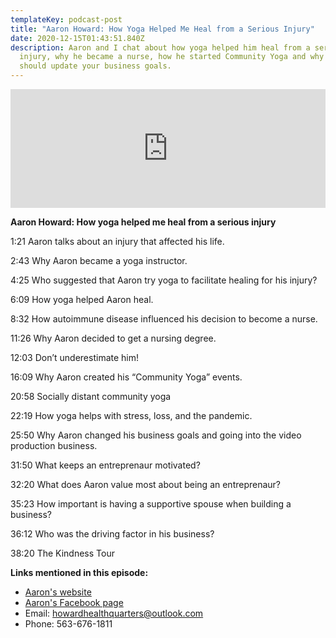 ```yaml
---
templateKey: podcast-post
title: "Aaron Howard: How Yoga Helped Me Heal from a Serious Injury"
date: 2020-12-15T01:43:51.840Z
description: Aaron and I chat about how yoga helped him heal from a serious
  injury, why he became a nurse, how he started Community Yoga and why you
  should update your business goals.
---
```

<iframe src='https://share.zencast.fm/embed/episode/3cf4df77-1e79-4062-88d2-f2da82762b7a' width='100%' height='190' frameborder='0' scrolling='no' seamless='true' style='width: 100vw; max-width:100%; height:190px;'></iframe>





**Aaron Howard: How yoga helped me heal from a serious injury** 

1:21 	Aaron talks about an injury that affected his life.

2:43 	Why Aaron became a yoga instructor.

4:25 	Who suggested that Aaron try yoga to facilitate healing for his injury?

6:09 	How yoga helped Aaron heal.

8:32 	How autoimmune disease influenced his decision to become a nurse.

11:26 	Why Aaron decided to get a nursing degree.

12:03 	Don’t underestimate him!

16:09	Why Aaron created his “Community Yoga” events.

20:58	Socially distant community yoga

22:19	How yoga helps with stress, loss, and the pandemic.

25:50	Why Aaron changed his business goals and going into the
           video production business.

31:50	What keeps an entreprenaur motivated?

32:20	What does Aaron value most about being an entreprenaur?

35:23	How important is having a supportive spouse when building a business?

36:12	Who was the driving factor in his business?

38:20	The Kindness Tour

**Links mentioned in this episode:**

* [Aaron's website](https://howardhealthquarters.com)
* [Aaron's Facebook page](https://www.facebook.com/HowardHealthQuarters)
* Email:  howardhealthquarters@outlook.com
* Phone: 563-676-1811